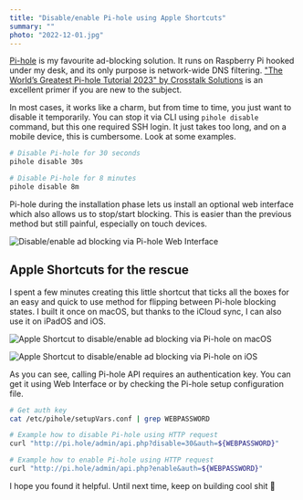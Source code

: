 ```yaml
---
title: "Disable/enable Pi-hole using Apple Shortcuts"
summary: ""
photo: "2022-12-01.jpg"
---
```


[Pi-hole](https://pi-hole.net) is my favourite ad-blocking solution. It runs on Raspberry Pi hooked under my desk, and its only purpose is network-wide DNS filtering. ["The World’s Greatest Pi-hole Tutorial 2023" by Crosstalk Solutions](https://www.crosstalksolutions.com/the-worlds-greatest-pi-hole-and-unbound-tutorial-2023/) is an excellent primer if you are new to the subject.

In most cases, it works like a charm, but from time to time, you just want to disable it temporarily. You can stop it via CLI using `pihole disable` command, but this one required SSH login. It just takes too long, and on a mobile device, this is cumbersome. Look at some examples.

```bash
# Disable Pi-hole for 30 seconds
pihole disable 30s
```

```bash
# Disable Pi-hole for 8 minutes
pihole disable 8m
```

Pi-hole during the installation phase lets us install an optional web interface which also allows us to stop/start blocking. This is easier than the previous method but still painful, especially on touch devices.

![Disable/enable ad blocking via Pi-hole Web Interface](/photos/2022-12-01-1.png)

## Apple Shortcuts for the rescue

I spent a few minutes creating this little shortcut that ticks all the boxes for an easy and quick to use method for flipping between Pi-hole blocking states. I built it once on macOS, but thanks to the iCloud sync, I can also use it on iPadOS and iOS.

![Apple Shortcut to disable/enable ad blocking via Pi-hole on macOS](/photos/2022-12-01-2.png)

![Apple Shortcut to disable/enable ad blocking via Pi-hole on iOS](/photos/2022-12-01-3.jpg)

As you can see, calling Pi-hole API requires an authentication key. You can get it using Web Interface or by checking the Pi-hole setup configuration file.

```bash
# Get auth key
cat /etc/pihole/setupVars.conf | grep WEBPASSWORD
```

```bash
# Example how to disable Pi-hole using HTTP request
curl "http://pi.hole/admin/api.php?disable=30&auth=${WEBPASSWORD}"
```

```bash
# Example how to enable Pi-hole using HTTP request
curl "http://pi.hole/admin/api.php?enable&auth=${WEBPASSWORD}"
```

I hope you found it helpful. Until next time, keep on building cool shit 💩


